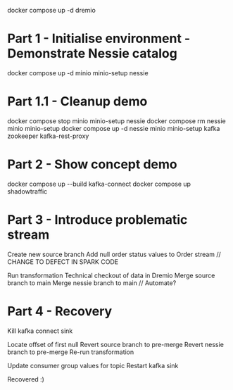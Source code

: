 docker compose up -d dremio

# Part 1 - Initialise environment - Demonstrate Nessie catalog
docker compose up -d minio minio-setup nessie

# Part 1.1 - Cleanup demo
docker compose stop minio minio-setup nessie
docker compose rm nessie minio minio-setup
docker compose up -d nessie minio minio-setup kafka zookeeper kafka-rest-proxy

# Part 2 - Show concept demo
docker compose up --build kafka-connect
docker compose up shadowtraffic

# Part 3 - Introduce problematic stream
Create new source branch
Add null order status values to Order stream // CHANGE TO DEFECT IN SPARK CODE
<!-- Restart shadowtraffic -->
Run transformation
Technical checkout of data in Dremio
Merge source branch to main
Merge nessie branch to main // Automate?

# Part 4 - Recovery
Kill kafka connect sink

Locate offset of first null
Revert source branch to pre-merge
Revert nessie branch to pre-merge
Re-run transformation

Update consumer group values for topic
Restart kafka sink

Recovered :) 